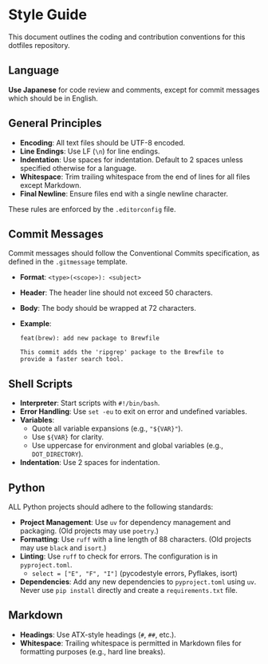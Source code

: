 # Style Guide

This document outlines the coding and contribution conventions for this dotfiles repository.

## Language

**Use Japanese** for code review and comments, except for commit messages which should be in English.

## General Principles

- **Encoding**: All text files should be UTF-8 encoded.
- **Line Endings**: Use LF (`\n`) for line endings.
- **Indentation**: Use spaces for indentation. Default to 2 spaces unless specified otherwise for a language.
- **Whitespace**: Trim trailing whitespace from the end of lines for all files except Markdown.
- **Final Newline**: Ensure files end with a single newline character.

These rules are enforced by the `.editorconfig` file.

## Commit Messages

Commit messages should follow the Conventional Commits specification, as defined in the `.gitmessage` template.

- **Format**: `<type>(<scope>): <subject>`
- **Header**: The header line should not exceed 50 characters.
- **Body**: The body should be wrapped at 72 characters.
- **Example**:

  ```plain
  feat(brew): add new package to Brewfile

  This commit adds the 'ripgrep' package to the Brewfile to
  provide a faster search tool.
  ```

## Shell Scripts

- **Interpreter**: Start scripts with `#!/bin/bash`.
- **Error Handling**: Use `set -eu` to exit on error and undefined variables.
- **Variables**:
  - Quote all variable expansions (e.g., `"${VAR}"`).
  - Use `${VAR}` for clarity.
  - Use uppercase for environment and global variables (e.g., `DOT_DIRECTORY`).
- **Indentation**: Use 2 spaces for indentation.

## Python

ALL Python projects should adhere to the following standards:

- **Project Management**: Use `uv` for dependency management and packaging. (Old projects may use `poetry`.)
- **Formatting**: Use `ruff` with a line length of 88 characters. (Old projects may use `black` and `isort`.)
- **Linting**: Use `ruff` to check for errors. The configuration is in `pyproject.toml`.
  - `select = ["E", "F", "I"]` (pycodestyle errors, Pyflakes, isort)
- **Dependencies**: Add any new dependencies to `pyproject.toml` using `uv`. Never use `pip install` directly and create a `requirements.txt` file.

## Markdown

- **Headings**: Use ATX-style headings (`#`, `##`, etc.).
- **Whitespace**: Trailing whitespace is permitted in Markdown files for formatting purposes (e.g., hard line breaks).
